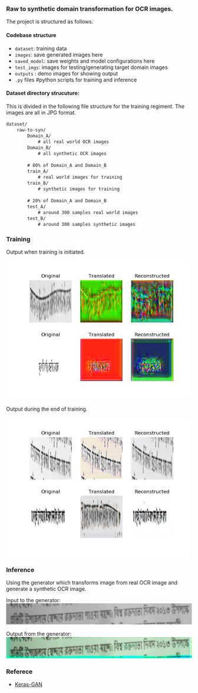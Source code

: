 ### Raw to synthetic domain transformation for OCR images. 

The project is structured as follows.

#### Codebase structure

* `dataset`: training data
* `images`: save generated images here 
* `saved_model`: save weights and model configurations here
* `test_imgs`: images for testing/generating target domain images
* `outputs` : demo images for showing output
* `.py` files #python scripts for training and inference

#### Dataset directory strucuture:

This is divided in the following file structure for the training regiment. The images are all in JPG format.

```
dataset/
	raw-to-syn/
		Domain_A/
			# all real world OCR images
		Domain_B/
			# all synthetic OCR images
		
		# 80% of Domain_A and Domain_B
		train_A/
			# real world images for training				    
		train_B/
			# synthetic images for training
		
		# 20% of Domain_A and Domain_B
		test_A/
			# around 300 samples real world images
		test_B/
			# around 300 samples synthetic images
```

### Training

Output when training is initiated.

![alt text center](media/0_0.png)

Output during the end of training.

![alt text center](media/20_1500.png)

### Inference

Using the generator which transforms image from real OCR image and generate a synthetic OCR image.

Input to the generator:
![alt text center](media/input.jpg)

Output from the generator:
![alt text center](media/output.jpg)


###  Referece
* [Keras-GAN](https://github.com/eriklindernoren/Keras-GAN)
